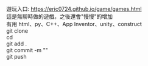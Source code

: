 遊玩入口: https://eric0724.github.io/game/games.html <br/>
這是無聊時做的遊戲，之後還會"慢慢"的增加 <br/>
有用 html、py、C++、App Inventor、unity、construct <br/>
git clone <br/>
cd <br/>
git add . <br/>
git commit -m "" <br/>
git push <br/>

